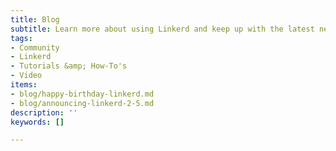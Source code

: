 ```yaml
---
title: Blog
subtitle: Learn more about using Linkerd and keep up with the latest news
tags:
- Community
- Linkerd
- Tutorials &amp; How-To's
- Video
items:
- blog/happy-birthday-linkerd.md
- blog/announcing-linkerd-2-5.md
description: ''
keywords: []

---
```

